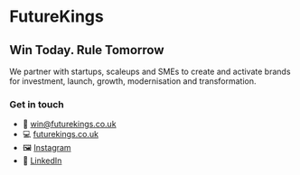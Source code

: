 # FutureKings

## Win Today. Rule Tomorrow

We partner with startups, scaleups and SMEs to create and activate brands for investment, launch, growth, modernisation and transformation.

### Get in touch
- 📧 [win@futurekings.co.uk](win@futurekings.co.uk)
- 💻 [futurekings.co.uk](https://futurekings.co.uk/)
- 🖼️ [Instagram](https://www.instagram.com/futurekingsuk)
- 👔 [LinkedIn](https://www.linkedin.com/company/future-kings/)